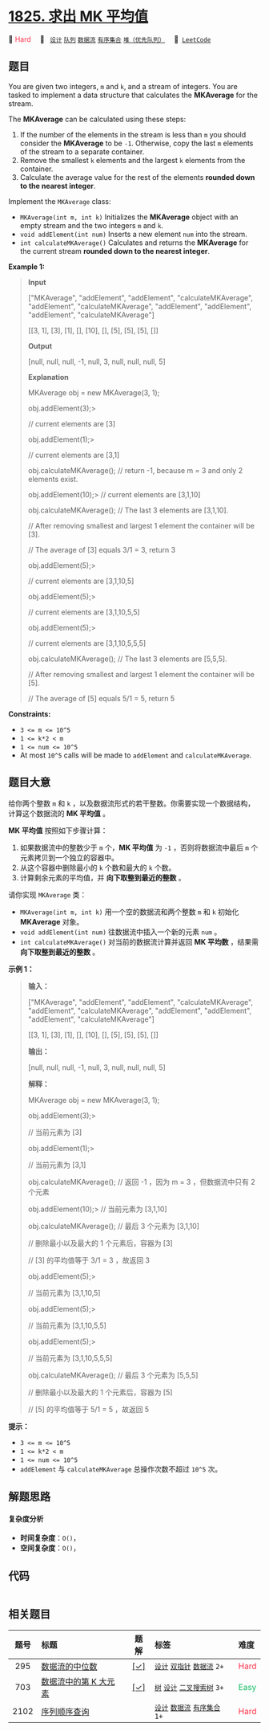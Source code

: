 # [1825. 求出 MK 平均值](https://leetcode.com/problems/finding-mk-average)

🔴 <font color=#ff334b>Hard</font>&emsp; 🔖&ensp; [`设计`](/tag/design.md) [`队列`](/tag/queue.md) [`数据流`](/tag/data-stream.md) [`有序集合`](/tag/ordered-set.md) [`堆（优先队列）`](/tag/heap-priority-queue.md)&emsp; 🔗&ensp;[`LeetCode`](https://leetcode.com/problems/finding-mk-average)

## 题目

You are given two integers, `m` and `k`, and a stream of integers. You are
tasked to implement a data structure that calculates the **MKAverage** for the
stream.

The **MKAverage** can be calculated using these steps:

  1. If the number of the elements in the stream is less than `m` you should consider the **MKAverage** to be `-1`. Otherwise, copy the last `m` elements of the stream to a separate container.
  2. Remove the smallest `k` elements and the largest `k` elements from the container.
  3. Calculate the average value for the rest of the elements **rounded down to the nearest integer**.

Implement the `MKAverage` class:

  * `MKAverage(int m, int k)` Initializes the **MKAverage** object with an empty stream and the two integers `m` and `k`.
  * `void addElement(int num)` Inserts a new element `num` into the stream.
  * `int calculateMKAverage()` Calculates and returns the **MKAverage** for the current stream **rounded down to the nearest integer**.



**Example 1:**

> 
> 
> 
> 
> 
> **Input**
> 
> ["MKAverage", "addElement", "addElement", "calculateMKAverage", "addElement", "calculateMKAverage", "addElement", "addElement", "addElement", "calculateMKAverage"]
> 
> [[3, 1], [3], [1], [], [10], [], [5], [5], [5], []]
> 
> **Output**
> 
> [null, null, null, -1, null, 3, null, null, null, 5]
> 
> 
> 
> **Explanation**
> 
> MKAverage obj = new MKAverage(3, 1); 
> 
> obj.addElement(3);> 
> > 
> // current elements are [3]
> 
> obj.addElement(1);> 
> > 
> // current elements are [3,1]
> 
> obj.calculateMKAverage(); // return -1, because m = 3 and only 2 elements exist.
> 
> obj.addElement(10);> 
>    // current elements are [3,1,10]
> 
> obj.calculateMKAverage(); // The last 3 elements are [3,1,10].
> 
> > 
> > 
> > 
> > 
> > 
> > 
>   // After removing smallest and largest 1 element the container will be [3].
> 
> > 
> > 
> > 
> > 
> > 
> > 
>   // The average of [3] equals 3/1 = 3, return 3
> 
> obj.addElement(5);> 
> > 
> // current elements are [3,1,10,5]
> 
> obj.addElement(5);> 
> > 
> // current elements are [3,1,10,5,5]
> 
> obj.addElement(5);> 
> > 
> // current elements are [3,1,10,5,5,5]
> 
> obj.calculateMKAverage(); // The last 3 elements are [5,5,5].
> 
> > 
> > 
> > 
> > 
> > 
> > 
>   // After removing smallest and largest 1 element the container will be [5].
> 
> > 
> > 
> > 
> > 
> > 
> > 
>   // The average of [5] equals 5/1 = 5, return 5

**Constraints:**

  * `3 <= m <= 10^5`
  * `1 <= k*2 < m`
  * `1 <= num <= 10^5`
  * At most `10^5` calls will be made to `addElement` and `calculateMKAverage`.


## 题目大意

给你两个整数 `m` 和 `k` ，以及数据流形式的若干整数。你需要实现一个数据结构，计算这个数据流的 **MK 平均值**  。

**MK 平均值**  按照如下步骤计算：

  1. 如果数据流中的整数少于 `m` 个，**MK 平均值**  为 `-1` ，否则将数据流中最后 `m` 个元素拷贝到一个独立的容器中。
  2. 从这个容器中删除最小的 `k` 个数和最大的 `k` 个数。
  3. 计算剩余元素的平均值，并 **向下取整到最近的整数**  。

请你实现 `MKAverage` 类：

  * `MKAverage(int m, int k)` 用一个空的数据流和两个整数 `m` 和 `k` 初始化 **MKAverage**  对象。
  * `void addElement(int num)` 往数据流中插入一个新的元素 `num` 。
  * `int calculateMKAverage()` 对当前的数据流计算并返回 **MK 平均数**  ，结果需 **向下取整到最近的整数** 。



**示例 1：**

> 
> 
> 
> 
> 
> **输入：**
> 
> ["MKAverage", "addElement", "addElement", "calculateMKAverage", "addElement", "calculateMKAverage", "addElement", "addElement", "addElement", "calculateMKAverage"]
> 
> [[3, 1], [3], [1], [], [10], [], [5], [5], [5], []]
> 
> **输出：**
> 
> [null, null, null, -1, null, 3, null, null, null, 5]
> 
> 
> 
> **解释：**
> 
> MKAverage obj = new MKAverage(3, 1); 
> 
> obj.addElement(3);> 
> > 
> // 当前元素为 [3]
> 
> obj.addElement(1);> 
> > 
> // 当前元素为 [3,1]
> 
> obj.calculateMKAverage(); // 返回 -1 ，因为 m = 3 ，但数据流中只有 2 个元素
> 
> obj.addElement(10);> 
>    // 当前元素为 [3,1,10]
> 
> obj.calculateMKAverage(); // 最后 3 个元素为 [3,1,10]
> 
> > 
> > 
> > 
> > 
> > 
> > 
>   // 删除最小以及最大的 1 个元素后，容器为 [3]
> 
> > 
> > 
> > 
> > 
> > 
> > 
>   // [3] 的平均值等于 3/1 = 3 ，故返回 3
> 
> obj.addElement(5);> 
> > 
> // 当前元素为 [3,1,10,5]
> 
> obj.addElement(5);> 
> > 
> // 当前元素为 [3,1,10,5,5]
> 
> obj.addElement(5);> 
> > 
> // 当前元素为 [3,1,10,5,5,5]
> 
> obj.calculateMKAverage(); // 最后 3 个元素为 [5,5,5]
> 
> > 
> > 
> > 
> > 
> > 
> > 
>   // 删除最小以及最大的 1 个元素后，容器为 [5]
> 
> > 
> > 
> > 
> > 
> > 
> > 
>   // [5] 的平均值等于 5/1 = 5 ，故返回 5
> 
> 



**提示：**

  * `3 <= m <= 10^5`
  * `1 <= k*2 < m`
  * `1 <= num <= 10^5`
  * `addElement` 与 `calculateMKAverage` 总操作次数不超过 `10^5` 次。


## 解题思路

#### 复杂度分析

- **时间复杂度**：`O()`，
- **空间复杂度**：`O()`，

## 代码

```javascript

```

## 相关题目

<!-- prettier-ignore -->
| 题号 | 标题 | 题解 | 标签 | 难度 |
| :------: | :------ | :------: | :------ | :------ |
| 295 | [数据流的中位数](https://leetcode.com/problems/find-median-from-data-stream) | [[✓]](/problem/0295.md) |  [`设计`](/tag/design.md) [`双指针`](/tag/two-pointers.md) [`数据流`](/tag/data-stream.md) `2+` | <font color=#ff334b>Hard</font> |
| 703 | [数据流中的第 K 大元素](https://leetcode.com/problems/kth-largest-element-in-a-stream) | [[✓]](/problem/0703.md) |  [`树`](/tag/tree.md) [`设计`](/tag/design.md) [`二叉搜索树`](/tag/binary-search-tree.md) `3+` | <font color=#15bd66>Easy</font> |
| 2102 | [序列顺序查询](https://leetcode.com/problems/sequentially-ordinal-rank-tracker) |  |  [`设计`](/tag/design.md) [`数据流`](/tag/data-stream.md) [`有序集合`](/tag/ordered-set.md) `1+` | <font color=#ff334b>Hard</font> |